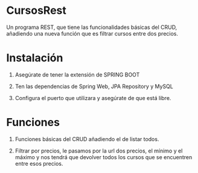 # CursosRest

Un programa REST, que tiene las funcionalidades básicas del CRUD, añadiendo una nueva función que es filtrar cursos entre dos precios.

# Instalación

1. Asegúrate de tener la extensión de SPRING BOOT

2. Ten las dependencias de Spring Web, JPA Repository y MySQL

3. Configura el puerto que utilizara y asegúrate de que está libre.

# Funciones

1. Funciones básicas del CRUD añadiendo el de listar todos.

2. Filtrar por precios, le pasamos por la url dos precios, el mínimo y el máximo y nos tendrá que devolver todos los cursos que se encuentren entre esos precios.
